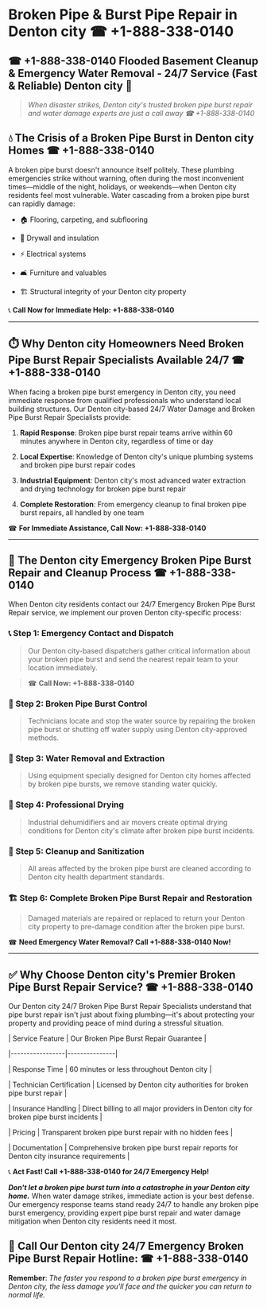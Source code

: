 # Broken Pipe & Burst Pipe Repair in Denton city ☎ +1-888-338-0140  
## ☎ +1-888-338-0140 Flooded Basement Cleanup & Emergency Water Removal - 24/7 Service (Fast & Reliable) Denton city 🚨  

> *When disaster strikes, Denton city's trusted broken pipe burst repair and water damage experts are just a call away ☎ +1-888-338-0140*  

## 💧 The Crisis of a Broken Pipe Burst in Denton city Homes ☎ +1-888-338-0140  

A broken pipe burst doesn't announce itself politely. These plumbing emergencies strike without warning, often during the most inconvenient times—middle of the night, holidays, or weekends—when Denton city residents feel most vulnerable. Water cascading from a broken pipe burst can rapidly damage:  

* 🏠 Flooring, carpeting, and subflooring  
* 🧱 Drywall and insulation  
* ⚡ Electrical systems  
* 🛋️ Furniture and valuables  
* 🏗️ Structural integrity of your Denton city property  

📞 **Call Now for Immediate Help: +1-888-338-0140**  

---  

## ⏱️ Why Denton city Homeowners Need Broken Pipe Burst Repair Specialists Available 24/7 ☎ +1-888-338-0140  

When facing a broken pipe burst emergency in Denton city, you need immediate response from qualified professionals who understand local building structures. Our Denton city-based 24/7 Water Damage and Broken Pipe Burst Repair Specialists provide:  

1. **Rapid Response**: Broken pipe burst repair teams arrive within 60 minutes anywhere in Denton city, regardless of time or day  
2. **Local Expertise**: Knowledge of Denton city's unique plumbing systems and broken pipe burst repair codes  
3. **Industrial Equipment**: Denton city's most advanced water extraction and drying technology for broken pipe burst repair  
4. **Complete Restoration**: From emergency cleanup to final broken pipe burst repairs, all handled by one team  

☎ **For Immediate Assistance, Call Now: +1-888-338-0140**  

---  

## 🔧 The Denton city Emergency Broken Pipe Burst Repair and Cleanup Process ☎ +1-888-338-0140  

When Denton city residents contact our 24/7 Emergency Broken Pipe Burst Repair service, we implement our proven Denton city-specific process:  

### 📞 Step 1: Emergency Contact and Dispatch  
> Our Denton city-based dispatchers gather critical information about your broken pipe burst and send the nearest repair team to your location immediately.  
> ☎ **Call Now: +1-888-338-0140**  

### 🚿 Step 2: Broken Pipe Burst Control  
> Technicians locate and stop the water source by repairing the broken pipe burst or shutting off water supply using Denton city-approved methods.  

### 🌊 Step 3: Water Removal and Extraction  
> Using equipment specially designed for Denton city homes affected by broken pipe bursts, we remove standing water quickly.  

### 💨 Step 4: Professional Drying  
> Industrial dehumidifiers and air movers create optimal drying conditions for Denton city's climate after broken pipe burst incidents.  

### 🧼 Step 5: Cleanup and Sanitization  
> All areas affected by the broken pipe burst are cleaned according to Denton city health department standards.  

### 🏗️ Step 6: Complete Broken Pipe Burst Repair and Restoration  
> Damaged materials are repaired or replaced to return your Denton city property to pre-damage condition after the broken pipe burst.  

☎ **Need Emergency Water Removal? Call +1-888-338-0140 Now!**  

---  

## ✅ Why Choose Denton city's Premier Broken Pipe Burst Repair Service? ☎ +1-888-338-0140  

Our Denton city 24/7 Broken Pipe Burst Repair Specialists understand that pipe burst repair isn't just about fixing plumbing—it's about protecting your property and providing peace of mind during a stressful situation.  

| Service Feature | Our Broken Pipe Burst Repair Guarantee |  
|-----------------|---------------|  
| Response Time | 60 minutes or less throughout Denton city |  
| Technician Certification | Licensed by Denton city authorities for broken pipe burst repair |  
| Insurance Handling | Direct billing to all major providers in Denton city for broken pipe burst incidents |  
| Pricing | Transparent broken pipe burst repair with no hidden fees |  
| Documentation | Comprehensive broken pipe burst repair reports for Denton city insurance requirements |  

📞 **Act Fast! Call +1-888-338-0140 for 24/7 Emergency Help!**  

***Don't let a broken pipe burst turn into a catastrophe in your Denton city home.*** When water damage strikes, immediate action is your best defense. Our emergency response teams stand ready 24/7 to handle any broken pipe burst emergency, providing expert pipe burst repair and water damage mitigation when Denton city residents need it most.  

## 📱 Call Our Denton city 24/7 Emergency Broken Pipe Burst Repair Hotline: ☎ +1-888-338-0140  

**Remember**: *The faster you respond to a broken pipe burst emergency in Denton city, the less damage you'll face and the quicker you can return to normal life.*